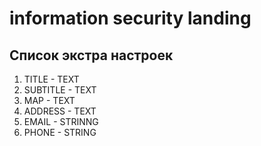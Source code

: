 # information security landing

## Список экстра настроек

1. TITLE - TEXT
1. SUBTITLE - TEXT
1. MAP - TEXT
1. ADDRESS - TEXT
1. EMAIL - STRINNG
1. PHONE - STRING

